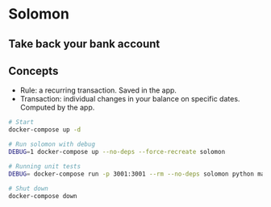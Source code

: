 # Solomon
## Take back your bank account

## Concepts

- Rule: a recurring transaction. Saved in the app.
- Transaction: individual changes in your balance on specific dates. Computed by the app.

```bash
# Start
docker-compose up -d

# Run solomon with debug
DEBUG=1 docker-compose up --no-deps --force-recreate solomon

# Running unit tests
DEBUG= docker-compose run -p 3001:3001 --rm --no-deps solomon python manage.py test

# Shut down
docker-compose down
```
